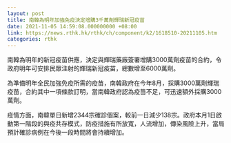 ```yaml
---
layout: post
title: 南韓為明年加強免疫決定增購3千萬劑輝瑞新冠疫苗
date: 2021-11-05 14:59:08.000000000 +08:00
link: https://news.rthk.hk/rthk/ch/component/k2/1618510-20211105.htm
categories: rthk
---
```


南韓為明年的新冠疫苗供應，決定與輝瑞藥廠簽署增購3000萬劑疫苗的合約，令政府明年可安排民眾注射的輝瑞新冠疫苗，總數增至6000萬劑。

為準備明年全民加強免疫所需的疫苗，南韓政府在今年8月，採購3000萬劑輝瑞疫苗，合約其中一項條款訂明，當南韓政府認為疫苗不足，可迅速額外採購3000萬劑。

疫情方面，南韓單日新增2344宗確診個案，較前一日減少138宗。政府本月1日啟動第一階段的與疫共存模式，防疫措施有所放寬，人流增加，傳染風險上升，當局預計確診病例在今後一段時間將會持續增加。
